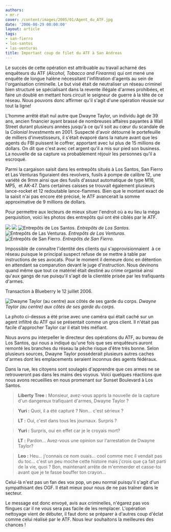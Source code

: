 ```yaml
---
authors:
- mr-r
cover: /content/images/2005/01/Agent_du_ATF.jpg
date: '2006-08-29 00:00:00'
layout: article
tags:
- san-fierro
- los-santos
- las-venturas
title: Important coup de filet du ATF à San Andreas
---
```



Le succès de cette opération est attribuable au travail acharné des enquêteurs du ATF (_Alcohol, Tobacco and Firearms_) qui ont mené une enquête de longue halène nécessitant l'infiltration d'agents au sein de l'organisation criminelle. Le but visé était de neutraliser un réseau criminel bien structuré se spécialisant dans la revente illégale d'armes prohibées, et faire un doublé en mettant hors circuit le seigneur de guerre à la tête de ce réseau. Nous pouvons donc affirmer qu'il s'agit d'une opération réussie sur tout la ligne!

L'homme arrêté était nul autre que Dwayne Taylor, un individu âgé de 39 ans, ancien financier ayant brassé de nombreuses affaires payantes à Wall Street durant plusieurs années jusqu'à ce qu'il soit au cœur du scandale de la _Colonial Investments_ en 2001. Suspecté d'avoir détourné le portefeuille de milliers d'investisseurs, il s'était évaporé dans la nature avant que les agents du FBI puissent le coffrer, apportant avec lui plus de 15 millions de dollars. On dit que c'est avec cet argent qu'il a mis sur pied son business. La nouvelle de sa capture va probablement réjouir les personnes qu'il a escroqué.

Parmi la cargaison saisit dans les entrepôts situés à Los Santos, San Fierro et Las Venturas figuraient des revolvers, fusils à pompe de calibre 12, une variété de 9mm ainsi que des fusils d'assaut automatique de type M16, MP5,&nbsp; et AK-47. Dans certaines caisses se trouvait également plusieurs lance-rocket et 12 redoutable lance-flammes. Bien que le montant exact de la saisit n'ai pas encore été précisé, le ATF avancerait la somme approximative de 9 millions de dollars.

Pour permettre aux lecteurs de mieux situer l'endroit où a eu lieu la méga perquisition, voici les photos des entrepôts qui ont été ciblés par le ATF.

![](/content/images/2005/01/Entrepot_LS.jpg)
![](/content/images/2005/01/Entrepot_LS__2_.jpg)
![Entrepôts de Los Santos.](/content/images/2005/01/Entrepot_LS__3_.jpg)
_Entrepôts de Los Santos._[](/content/images/2005/01/Entrepot_LV.jpg)
![Entrepôts de Las Venturas.](/content/images/2005/01/Entrepot_LV__2_.jpg)
_Entrepôts de Las Venturas._[](/content/images/2005/01/Entrepot_SF.jpg)
![Entrepôts de San Fierro.](/content/images/2005/01/Entrepot_SF__2_.jpg)
_Entrepôts de San Fierro._

Impossible de connaître l'identité des clients qui s'approvisionnaient&nbsp; à ce réseau puisque le principal suspect refuse de se mettre à table par instructions de ses avocats. Pour le moment il demeure donc en détention en attendant sa comparution devant le juge d'instruction. Nous devinons quand même que tout ce matériel était destiné au crime organisé ainsi qu'aux gangs de rue puisqu'il s'agit de la clientèle prisée par les trafiquants d'armes.

Transaction à Blueberry le 12 juillet 2006.

![Dwayne Taylor (au centre) aux côtés de ses garde du corps.](/content/images/2005/01/Dwayne_Taylor.jpg)
_Dwayne Taylor (au centre) aux côtés de ses garde du corps._

La photo ci-dessus a été prise avec une caméra qui était caché sur un agent infiltré du ATF qui se présentait comme un gros client. Il n'était pas facile d'approcher Taylor car il était très méfiant.

Nous avons pu interpeller le directeur des opérations du ATF, au bureau de Los Santos, qui nous a indiqué qu'une fois que ses enquêteurs auront remonté les branches du réseau la pêche risque d'être très bonne. Selon plusieurs sources, Dwayne Taylor posséderait plusieurs autres caches d'armes dont les emplacements seraient inconnus des agents fédéraux.

Dans la rue, les citoyens sont soulagés d'apprendre que ces armes ne se retrouveront pas dans les mains des voyous. Voici quelques réactions que nous avons recueillies en nous promenant sur Sunset Boulevard à Los Santos.

> **Liberty Tree :** Monsieur, avez-vous appris la nouvelle de la capture d'un dangereux trafiquant d'armes, Dwayne Taylor ?

> **Yuri :** Quoi, il a été capturé ? Non... c'est sérieux ?

> **LT :** Oui, c'est dans tous les journaux. Surpris ?

> **Yuri :** Surpris, oui en effet car je le croyais mort?

> **LT :** Pardon... Avez-vous une opinion sur l'arrestation de Dwayne Taylor?

> **Leo :** Heu... j'connais ce nom ouais... cool comme mec il vendait pas du toc... c'est un peu moche cette histoire mais j'crois que ça fait parti de la vie, quoi ? Bon, maintenant arrête de m'emmerder et casse-toi avant que je te fasse bouffer ton crayon...

Celui-là n'est pas un fan des vox pop, un peu normal puisqu'il s'agit d'un sympathisant des OGF. Il était mieux pour nous de ne pas traîner dans le secteur.

Le message est donc envoyé, avis aux criminelles, n'égarez pas vos flingues car il ne vous sera pas facile de les remplacer. L'opération nettoyage vient de débuter, il faut donc se préparer à d'autres coup d'éclat comme celui réalisé par le ATF. Nous leur souhaitons la meilleures des chances !